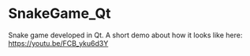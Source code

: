 # SnakeGame_Qt
Snake game developed in Qt.
A short demo about how it looks like here:
https://youtu.be/FCB_yku6d3Y

